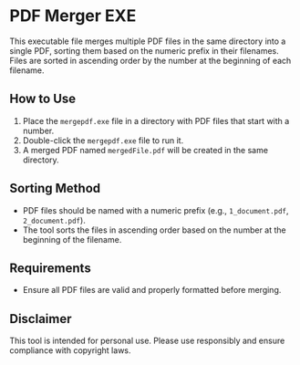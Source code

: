# PDF Merger EXE

This executable file merges multiple PDF files in the same directory into a single PDF, sorting them based on the numeric prefix in their filenames. Files are sorted in ascending order by the number at the beginning of each filename.

## How to Use

1. Place the `mergepdf.exe` file in a directory with PDF files that start with a number.
2. Double-click the `mergepdf.exe` file to run it.
3. A merged PDF named `mergedFile.pdf` will be created in the same directory.

## Sorting Method

- PDF files should be named with a numeric prefix (e.g., `1_document.pdf`, `2_document.pdf`).
- The tool sorts the files in ascending order based on the number at the beginning of the filename.

## Requirements

- Ensure all PDF files are valid and properly formatted before merging.

## Disclaimer

This tool is intended for personal use. Please use responsibly and ensure compliance with copyright laws.
